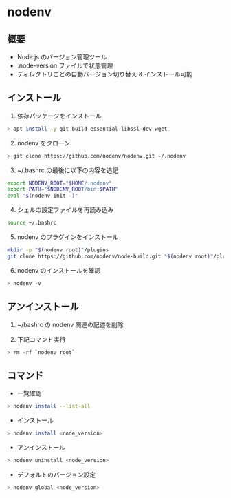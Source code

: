 # nodenv

## 概要

- Node.js のバージョン管理ツール
- .node-version ファイルで状態管理
- ディレクトリごとの自動バージョン切り替え & インストール可能

## インストール

1. 依存パッケージをインストール

```sh
> apt install -y git build-essential libssl-dev wget
```

2. nodenv をクローン

```sh
> git clone https://github.com/nodenv/nodenv.git ~/.nodenv
```

3. ~/.bashrc の最後に以下の内容を追記

```sh
export NODENV_ROOT="$HOME/.nodenv"
export PATH="$NODENV_ROOT/bin:$PATH"
eval "$(nodenv init -)"
```

4. シェルの設定ファイルを再読み込み

```sh
source ~/.bashrc
```

5. nodenv のプラグインをインストール

```sh
mkdir -p "$(nodenv root)"/plugins
git clone https://github.com/nodenv/node-build.git "$(nodenv root)"/plugins/node-build
```

6. nodenv のインストールを確認

```sh
> nodenv -v
```

## アンインストール

1. ~/bashrc の nodenv 関連の記述を削除

2. 下記コマンド実行

```sh
> rm -rf `nodenv root`
```

## コマンド

- 一覧確認

```sh
> nodenv install --list-all
```

- インストール

```sh
> nodenv install <node_version>
```

- アンインストール

```sh
> nodenv uninstall <node_version>
```

- デフォルトのバージョン設定

```sh
> nodenv global <node_version>
```
